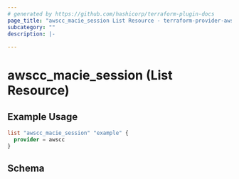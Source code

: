 ```yaml
---
# generated by https://github.com/hashicorp/terraform-plugin-docs
page_title: "awscc_macie_session List Resource - terraform-provider-awscc"
subcategory: ""
description: |-
  
---
```


# awscc_macie_session (List Resource)



## Example Usage

```terraform
list "awscc_macie_session" "example" {
  provider = awscc
}
```

<!-- schema generated by tfplugindocs -->
## Schema
